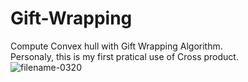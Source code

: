 # Gift-Wrapping
Compute Convex hull with Gift Wrapping Algorithm.
<br>
Personaly, this is my first pratical use of Cross product.
<br>
![filename-0320](https://user-images.githubusercontent.com/52326196/86372128-c0a2f500-bcbc-11ea-9e1e-bb9dc97232d2.png)

